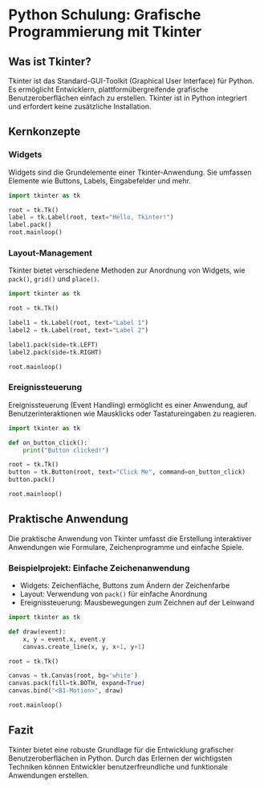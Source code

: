 
# Python Schulung: Grafische Programmierung mit Tkinter

## Was ist Tkinter?

Tkinter ist das Standard-GUI-Toolkit (Graphical User Interface) für Python. Es ermöglicht Entwicklern, plattformübergreifende grafische Benutzeroberflächen einfach zu erstellen. Tkinter ist in Python integriert und erfordert keine zusätzliche Installation.

## Kernkonzepte

### Widgets

Widgets sind die Grundelemente einer Tkinter-Anwendung. Sie umfassen Elemente wie Buttons, Labels, Eingabefelder und mehr.

```python
import tkinter as tk

root = tk.Tk()
label = tk.Label(root, text="Hello, Tkinter!")
label.pack()
root.mainloop()
```

### Layout-Management

Tkinter bietet verschiedene Methoden zur Anordnung von Widgets, wie `pack()`, `grid()` und `place()`.

```python
import tkinter as tk

root = tk.Tk()

label1 = tk.Label(root, text="Label 1")
label2 = tk.Label(root, text="Label 2")

label1.pack(side=tk.LEFT)
label2.pack(side=tk.RIGHT)

root.mainloop()
```

### Ereignissteuerung

Ereignissteuerung (Event Handling) ermöglicht es einer Anwendung, auf Benutzerinteraktionen wie Mausklicks oder Tastatureingaben zu reagieren.

```python
import tkinter as tk

def on_button_click():
    print("Button clicked!")

root = tk.Tk()
button = tk.Button(root, text="Click Me", command=on_button_click)
button.pack()

root.mainloop()
```

## Praktische Anwendung

Die praktische Anwendung von Tkinter umfasst die Erstellung interaktiver Anwendungen wie Formulare, Zeichenprogramme und einfache Spiele.

### Beispielprojekt: Einfache Zeichenanwendung

- Widgets: Zeichenfläche, Buttons zum Ändern der Zeichenfarbe
- Layout: Verwendung von `pack()` für einfache Anordnung
- Ereignissteuerung: Mausbewegungen zum Zeichnen auf der Leinwand

```python
import tkinter as tk

def draw(event):
    x, y = event.x, event.y
    canvas.create_line(x, y, x+1, y+1)

root = tk.Tk()

canvas = tk.Canvas(root, bg='white')
canvas.pack(fill=tk.BOTH, expand=True)
canvas.bind("<B1-Motion>", draw)

root.mainloop()
```

## Fazit

Tkinter bietet eine robuste Grundlage für die Entwicklung grafischer Benutzeroberflächen in Python. Durch das Erlernen der wichtigsten Techniken können Entwickler benutzerfreundliche und funktionale Anwendungen erstellen.
